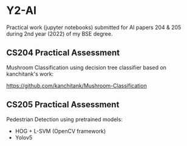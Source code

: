 # Y2-AI

Practical work (jupyter notebooks) submitted for AI papers 204 & 205 during 2nd year (2022) of my BSE degree.


## CS204 Practical Assessment

Mushroom Classification using decision tree classifier based on kanchitank's work: 

https://github.com/kanchitank/Mushroom-Classification


## CS205 Practical Assessment

Pedestrian Detection using pretrained models: 

- HOG + L-SVM (OpenCV framework)
- Yolov5
